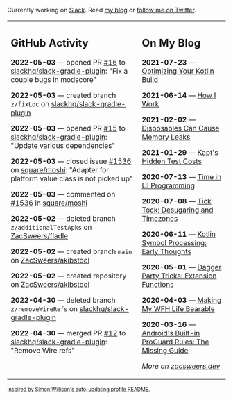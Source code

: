 Currently working on [Slack](https://slack.com/). Read [my blog](https://zacsweers.dev/) or [follow me on Twitter](https://twitter.com/ZacSweers).

<table><tr><td valign="top" width="60%">

## GitHub Activity
<!-- githubActivity starts -->
**2022-05-03** — opened PR [#16](https://github.com/slackhq/slack-gradle-plugin/pull/16) to [slackhq/slack-gradle-plugin](https://github.com/slackhq/slack-gradle-plugin): "Fix a couple bugs in modscore"

**2022-05-03** — created branch `z/fixLoc` on [slackhq/slack-gradle-plugin](https://github.com/slackhq/slack-gradle-plugin)

**2022-05-03** — opened PR [#15](https://github.com/slackhq/slack-gradle-plugin/pull/15) to [slackhq/slack-gradle-plugin](https://github.com/slackhq/slack-gradle-plugin): "Update various dependencies"

**2022-05-03** — closed issue [#1536](https://github.com/square/moshi/issues/1536) on [square/moshi](https://github.com/square/moshi): "Adapter for platform value class is not picked up"

**2022-05-03** — commented on [#1536](https://github.com/square/moshi/issues/1536#issuecomment-1115853195) in [square/moshi](https://github.com/square/moshi)

**2022-05-02** — deleted branch `z/additionalTestApks` on [ZacSweers/fladle](https://github.com/ZacSweers/fladle)

**2022-05-02** — created branch `main` on [ZacSweers/akibstool](https://github.com/ZacSweers/akibstool)

**2022-05-02** — created repository on [ZacSweers/akibstool](https://github.com/ZacSweers/akibstool)

**2022-04-30** — deleted branch `z/removeWireRefs` on [slackhq/slack-gradle-plugin](https://github.com/slackhq/slack-gradle-plugin)

**2022-04-30** — merged PR [#12](https://github.com/slackhq/slack-gradle-plugin/pull/12) to [slackhq/slack-gradle-plugin](https://github.com/slackhq/slack-gradle-plugin): "Remove Wire refs"
<!-- githubActivity ends -->
</td><td valign="top" width="40%">

## On My Blog
<!-- blog starts -->
**2021-07-23** — [Optimizing Your Kotlin Build](https://www.zacsweers.dev/optimizing-your-kotlin-build/)

**2021-06-14** — [How I Work](https://www.zacsweers.dev/how-i-work/)

**2021-02-02** — [Disposables Can Cause Memory Leaks](https://www.zacsweers.dev/disposables-can-cause-memory-leaks/)

**2021-01-29** — [Kapt's Hidden Test Costs](https://www.zacsweers.dev/kapts-hidden-test-costs/)

**2020-07-13** — [Time in UI Programming](https://www.zacsweers.dev/time-in-ui/)

**2020-07-08** — [Tick Tock: Desugaring and Timezones](https://www.zacsweers.dev/ticktock-desugaring-timezones/)

**2020-06-11** — [Kotlin Symbol Processing: Early Thoughts](https://www.zacsweers.dev/kotlin-symbol-processor-early-thoughts/)

**2020-05-01** — [Dagger Party Tricks: Extension Functions](https://www.zacsweers.dev/dagger-party-tricks-extension-functions/)

**2020-04-03** — [Making My WFH Life Bearable](https://www.zacsweers.dev/making-wfh-life-bearable/)

**2020-03-16** — [Android's Built-in ProGuard Rules: The Missing Guide](https://www.zacsweers.dev/android-proguard-rules/)
<!-- blog ends -->
_More on [zacsweers.dev](https://zacsweers.dev/)_
</td></tr></table>

<sub><a href="https://simonwillison.net/2020/Jul/10/self-updating-profile-readme/">Inspired by Simon Willison's auto-updating profile README.</a></sub>